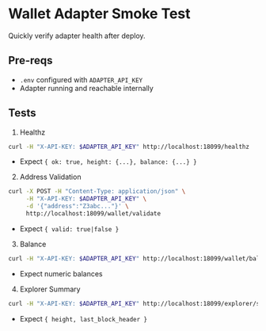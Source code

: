 # Wallet Adapter Smoke Test

Quickly verify adapter health after deploy.

## Pre-reqs
- `.env` configured with `ADAPTER_API_KEY`
- Adapter running and reachable internally

## Tests

1) Healthz
```bash
curl -H "X-API-KEY: $ADAPTER_API_KEY" http://localhost:18099/healthz
```
- Expect `{ ok: true, height: {...}, balance: {...} }`

2) Address Validation
```bash
curl -X POST -H "Content-Type: application/json" \
     -H "X-API-KEY: $ADAPTER_API_KEY" \
     -d '{"address":"Z3abc..."}' \
     http://localhost:18099/wallet/validate
```
- Expect `{ valid: true|false }`

3) Balance
```bash
curl -H "X-API-KEY: $ADAPTER_API_KEY" http://localhost:18099/wallet/balance
```
- Expect numeric balances

4) Explorer Summary
```bash
curl -H "X-API-KEY: $ADAPTER_API_KEY" http://localhost:18099/explorer/summary
```
- Expect `{ height, last_block_header }`
